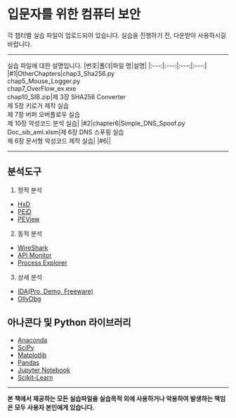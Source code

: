 입문자를 위한 컴퓨터 보안
============================================
각 챕터별 실습 파일이 업로드되어 있습니다.
실습을 진행하기 전, 다운받아 사용하시길 바랍니다.
*****

실습 파일에 대한 설명입니다.
|번호|폴더|파일 명|설명|
|:---:|:---:|:---:|:---:|
|#1|OtherChapters|chap3_Sha256.py <br> chap5_Mouse_Logger.py <br> chap7_OverFlow_ex.exe <br> chap10_SIB.zip|제 3장 SHA256 Converter<br>제 5장 키로거 제작 실습<br>제 7장 버퍼 오버플로우 실습<br>제 10장 악성코드 분석 실습|
|#2|chapter6|Simple_DNS_Spoof.py<br>Doc_sib_aml.xlsm|제 6장 DNS 스푸핑 실습<br>제 6장 문서형 악성코드 제작 실습|
|#6||

*****

분석도구
-------
1. 정적 분석
- [HxD](https://mh-nexus.de/en/hxd/) 
- [PEiD](https://www.aldeid.com/wiki/PEiD)
- [PEView](http://wjradburn.com/software/)

2. 동적 분석
- [WireShark](https://www.wireshark.org/)
- [API Monitor](http://www.rohitab.com/apimonitor)
- [Process Explorer](https://docs.microsoft.com/en-us/sysinternals/downloads/process-explorer)

3. 상세 분석
- [IDA(Pro, Demo, Freeware)](https://www.hex-rays.com/)
- [OllyDbg](http://www.ollydbg.de/)

아나콘다 및 Python 라이브러리
---------------------------
- [Anaconda](https://www.anaconda.com/)
- [SciPy](https://www.scipy.org/)
- [Matplotlib](https://matplotlib.org/)
- [Pandas](https://pandas.pydata.org/)
- [Jupyter Notebook](https://jupyter.org/)
- [Scikit-Learn](https://scikit-learn.org/stable/#)

*****

**본 책에서 제공하는 모든 실습파일을 실습목적 외에 사용하거나 악용하여 발생하는 책임은 모두 사용자 본인에게 있습니다.**

